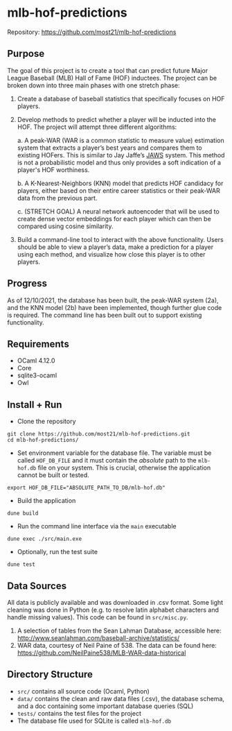 # mlb-hof-predictions

Repository: https://github.com/most21/mlb-hof-predictions

## Purpose
The goal of this project is to create a tool that can predict future Major League Baseball (MLB) Hall of Fame (HOF) inductees. The project can be broken down into three main phases with one stretch phase:

1. Create a database of baseball statistics that specifically focuses on HOF players.

2. Develop methods to predict whether a player will be inducted into the HOF. The project will attempt three different algorithms:

   a. A peak-WAR (WAR is a common statistic to measure value) estimation system that extracts a player’s best years and compares them to existing HOFers. This is similar to Jay Jaffe’s [JAWS](https://www.mlb.com/glossary/miscellaneous/jaws) system. This method is not a probabilistic model and thus only provides a soft indication of a player's HOF worthiness.

   b.   A K-Nearest-Neighbors (KNN) model that predicts HOF candidacy for players, either based on their entire career statistics or their peak-WAR data from the previous part.

   c.   (STRETCH GOAL) A neural network autoencoder that will be used to create dense vector embeddings for each player which can then be compared using cosine similarity.

3. Build a command-line tool to interact with the above functionality. Users should be able to view a player’s data, make a prediction for a player using each method, and visualize how close this player is to other players.

## Progress
As of 12/10/2021, the database has been built, the peak-WAR system (2a), and the KNN model (2b) have been implemented, though further glue code is required. The command line has been built out to support existing functionality.

## Requirements
- OCaml 4.12.0
- Core
- sqlite3-ocaml
- Owl

## Install + Run
- Clone the repository
```shell
git clone https://github.com/most21/mlb-hof-predictions.git
cd mlb-hof-predictions/
```

- Set environment variable for the database file. The variable must be called `HOF_DB_FILE` and it must contain the *absolute* path to the `mlb-hof.db` file on your system. This is crucial, otherwise the application cannot be built or tested.
```shell
export HOF_DB_FILE="ABSOLUTE_PATH_TO_DB/mlb-hof.db"
```

- Build the application
```shell
dune build
```

- Run the command line interface via the `main` executable
```shell
dune exec ./src/main.exe
```

- Optionally, run the test suite
```shell
dune test
```

## Data Sources
All data is publicly available and was downloaded in .csv format. Some light cleaning was done in Python (e.g. to resolve latin alphabet characters and handle missing values). This code can be found in `src/misc.py`.
1. A selection of tables from the Sean Lahman Database, accessible here: http://www.seanlahman.com/baseball-archive/statistics/
2. WAR data, courtesy of Neil Paine of 538. The data can be found here: https://github.com/NeilPaine538/MLB-WAR-data-historical

## Directory Structure

- `src/` contains all source code (Ocaml, Python)
- `data/` contains the clean and raw data files (.csv), the database schema, and a doc containing some important database queries (SQL)
- `tests/` contains the test files for the project
- The database file used for SQLite is called `mlb-hof.db`
